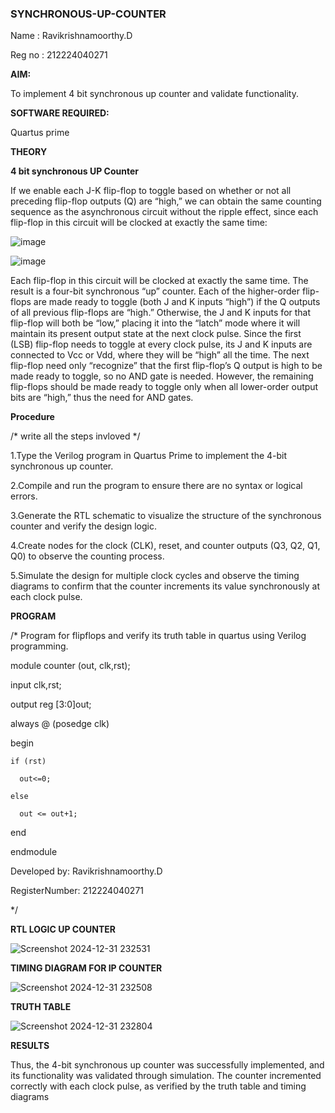 ### SYNCHRONOUS-UP-COUNTER

Name : Ravikrishnamoorthy.D

Reg no : 212224040271

**AIM:**

To implement 4 bit synchronous up counter and validate functionality.

**SOFTWARE REQUIRED:**

Quartus prime

**THEORY**

**4 bit synchronous UP Counter**

If we enable each J-K flip-flop to toggle based on whether or not all preceding flip-flop outputs (Q) are “high,” we can obtain the same counting sequence as the asynchronous circuit without the ripple effect, since each flip-flop in this circuit will be clocked at exactly the same time:

![image](https://github.com/naavaneetha/SYNCHRONOUS-UP-COUNTER/assets/154305477/d5db3fa0-e413-404c-b80e-b2f39d82e7e8)


![image](https://github.com/naavaneetha/SYNCHRONOUS-UP-COUNTER/assets/154305477/52cb61eb-d04b-442d-810c-31185a68410b)

Each flip-flop in this circuit will be clocked at exactly the same time.
The result is a four-bit synchronous “up” counter. Each of the higher-order flip-flops are made ready to toggle (both J and K inputs “high”) if the Q outputs of all previous flip-flops are “high.”
Otherwise, the J and K inputs for that flip-flop will both be “low,” placing it into the “latch” mode where it will maintain its present output state at the next clock pulse.
Since the first (LSB) flip-flop needs to toggle at every clock pulse, its J and K inputs are connected to Vcc or Vdd, where they will be “high” all the time.
The next flip-flop need only “recognize” that the first flip-flop’s Q output is high to be made ready to toggle, so no AND gate is needed.
However, the remaining flip-flops should be made ready to toggle only when all lower-order output bits are “high,” thus the need for AND gates.

**Procedure**

/* write all the steps invloved */

1.Type the Verilog program in Quartus Prime to implement the 4-bit synchronous up counter.

2.Compile and run the program to ensure there are no syntax or logical errors.

3.Generate the RTL schematic to visualize the structure of the synchronous counter and verify the design logic.

4.Create nodes for the clock (CLK), reset, and counter outputs (Q3, Q2, Q1, Q0) to observe the counting process.

5.Simulate the design for multiple clock cycles and observe the timing diagrams to confirm that the counter increments its value synchronously at each clock pulse.

**PROGRAM**

/* Program for flipflops and verify its truth table in quartus using Verilog programming.

module counter (out, clk,rst);

input clk,rst; 

output reg [3:0]out;

always @ (posedge clk)


begin
   
    
    if (rst)
     
      out<=0;
   
    else
     
      out <= out+1;

end

endmodule 


Developed by: Ravikrishnamoorthy.D 

RegisterNumber: 212224040271

*/

**RTL LOGIC UP COUNTER**

![Screenshot 2024-12-31 232531](https://github.com/user-attachments/assets/7548ad92-9484-4109-9f41-b138433b47f5)


**TIMING DIAGRAM FOR IP COUNTER**

![Screenshot 2024-12-31 232508](https://github.com/user-attachments/assets/584b41bb-208d-4398-bb05-68876e3ea0a9)


**TRUTH TABLE**

![Screenshot 2024-12-31 232804](https://github.com/user-attachments/assets/2c7fc1e0-5e67-443d-8f4c-92a752aafd48)


**RESULTS**

Thus, the 4-bit synchronous up counter was successfully implemented, and its functionality was validated through simulation. The counter incremented correctly with each clock pulse, as verified by the truth table and timing diagrams
